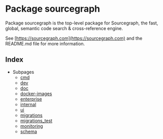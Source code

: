 # Package sourcegraph

Package sourcegraph is the top-level package for Sourcegraph, the fast, global, semantic code search & cross-reference engine. 

See [https://sourcegraph.com](https://sourcegraph.com) and the README.md file for more information. 

## Index

* Subpages
  * [cmd](cmd.md)
  * [dev](dev.md)
  * [doc](doc.md)
  * [docker-images](docker-images.md)
  * [enterprise](enterprise.md)
  * [internal](internal.md)
  * [ui](ui.md)
  * [migrations](migrations.md)
  * [migrations_test](migrations_test.md)
  * [monitoring](monitoring.md)
  * [schema](schema.md)


